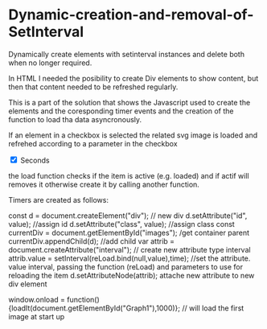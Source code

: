 # Dynamic-creation-and-removal-of-SetInterval
Dynamically create elements with setinterval instances and delete both when no longer required. 

In HTML  I needed the posibility to create Div elements to show content, but then that content needed to be refreshed regularly.

This is a part of the solution that shows the Javascript used to create the elements and the coresponding timer events and the creation of the function to load tha data asyncronously.

If an element in a checkbox is selected the related svg image is loaded and refrehed according to a parameter in the checkbox

<input id="Graph1" type="checkbox" checked onclick="loadIt(this, 1000)" value="sGraph">
  <label for="Graph1">Seconds</label>

the load function checks if the item is active (e.g. loaded) and if actif will removes it otherwise create it by calling another function.

Timers are created as follows:

 const d = document.createElement("div"); // new div
  d.setAttribute("id", value); //assign id
  d.setAttribute("class", value); //assign class
 const currentDiv = document.getElementById("images"); /get container parent
 currentDiv.appendChild(d); //add child
 var attrib = document.createAttribute("interval"); // create new attribute type interval
  attrib.value = setInterval(reLoad.bind(null,value),time); //set the attribute. value  interval,  passing the function (reLoad) and parameters to use for reloading the item
  d.setAttributeNode(attrib); attache new attribute to new div element
  
window.onload = function(){loadIt(document.getElementById("Graph1"),1000)}; // will load the first image at start up  
